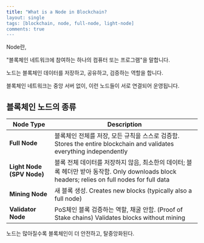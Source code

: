 ```yaml
---
title: "What is a Node in Blockchain?
layout: single
tags: [blockchain, node, full-node, light-node]
comments: true
---
```


Node란,

"블록체인 네트워크에 참여하는 하나의 컴퓨터 또는 프로그램"을 말합니다.

노드는 블록체인 데이터를 저장하고, 공유하고, 검증하는 역할을 합니다.

블록체인 네트워크는 중앙 서버 없이, 이런 노드들이 서로 연결되어 운영됩니다.

##  블록체인 노드의 종류

| Node Type | Description |
|-----------|-------------|
| **Full Node** | 블록체인 전체를 저장, 모든 규칙을 스스로 검증함. Stores the entire blockchain and validates everything independently |
| **Light Node (SPV Node)** | 블록 전체 데이터를 저장하지 않음, 최소한의 데이터; 블록 헤더만 받아 동작함. Only downloads block headers; relies on full nodes for full data |
| **Mining Node** | 새 블록 생성. Creates new blocks (typically also a full node) |
| **Validator Node** | PoS체인 블록 검증하는 역할, 채굴 안함. (Proof of Stake chains) Validates blocks without mining |

노드는 많아질수록 블록체인이 더 안전하고, 탈중앙화된다.

